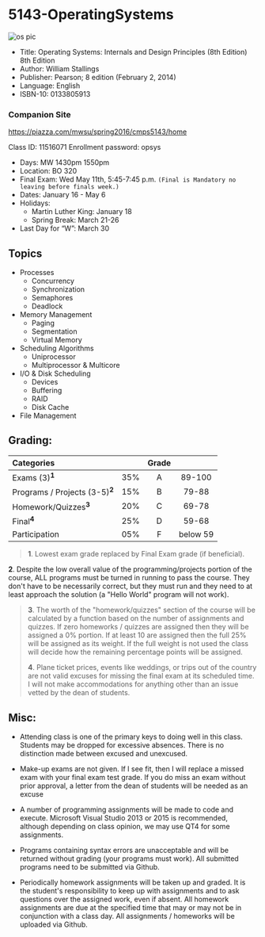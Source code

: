 # 5143-OperatingSystems
![os pic](http://ecx.images-amazon.com/images/I/51xilf5QJqL._AC_UL160_SR117,160_.jpg)
- Title: Operating Systems: Internals and Design Principles (8th Edition) 8th Edition
- Author: William Stallings 
- Publisher: Pearson; 8 edition (February 2, 2014)
- Language: English
- ISBN-10: 0133805913

### Companion Site
https://piazza.com/mwsu/spring2016/cmps5143/home

Class ID: 11516071
Enrollment password: opsys

- Days: MW 1430pm 1550pm 
- Location: BO 320
- Final Exam: Wed May 11th, 5:45-7:45 p.m. `(Final is Mandatory no leaving before finals week.)`
- Dates: January 16 - May 6
- Holidays: 
    - Martin Luther King: January 18 
    - Spring Break: March 21-26
- Last Day for “W”: March 30

## Topics

- Processes
    - Concurrency
    - Synchronization
    - Semaphores
    - Deadlock
- Memory Management
    - Paging
    - Segmentation
    - Virtual Memory
- Scheduling Algorithms
    - Uniprocessor
    - Multiprocessor & Multicore
- I/O & Disk Scheduling
    - Devices
    - Buffering
    - RAID
    - Disk Cache
- File Management
   


## Grading:	

| Categories                     |     |  Grade   |          | 
|:------------------------------ |:---:|:--------:|:--------:|
| Exams (3)<sup>**1**</sup>	     | 35% |  A       | 89-100   |
| Programs / Projects (3-5)<sup>**2**</sup> | 15% |  B       |  79-88   |
| Homework/Quizzes<sup>**3**</sup>|	20%|  C       | 69-78    |
| Final<sup>**4**</sup>	         | 25% |  D       | 59-68    |
| Participation	                 | 05% |  F       | below 59 |


>**1**. Lowest exam grade replaced by Final Exam grade (if beneficial).
>
**2**. Despite the low overall value of the programming/projects portion of the course, ALL programs must be turned in running to pass the course.  They don't have to be necessarily correct, but they must run and they need to at least approach the solution (a "Hello World" program will not work). 
>
>**3**. The worth of the "homework/quizzes" section of the course will be calculated by a function based on the number of assignments and quizzes. If zero homeworks / quizzes are assigned then they will be assigned a 0% portion. If at least 10 are assigned then the full 25% will be assigned as its weight. If the full weight is not used the class will decide how the remaining percentage points will be assigned. 
>
>**4**. Plane ticket prices, events like weddings, or trips out of the country are not valid excuses for missing the final exam at its scheduled time. I will not make accommodations for anything other than an issue vetted by the dean of students. 

## Misc:

- Attending class is one of the primary keys to doing well in this class. Students may be dropped for excessive absences. There is no distinction made between excused and unexcused. 

- Make-up exams are not given. If I see fit, then I will replace a missed exam with your final exam test grade.  If you do miss an exam without prior approval, a letter from the dean of students will be needed as an excuse

- A number of programming assignments will be made to code and execute. Microsoft Visual Studio 2013 or 2015 is recommended, although depending on class opinion, we may use QT4 for some assignments. 

- Programs containing syntax errors are unacceptable and will be returned without grading (your programs must work). All submitted programs need to be submitted via Github. 


- Periodically homework assignments will be taken up and graded. It is the student's responsibility to keep up with assignments and to ask questions over the assigned work, even if absent. All homework assignments are due at the specified time that may or may not be in conjunction with a class day. All assignments / homeworks will be uploaded via Github.
